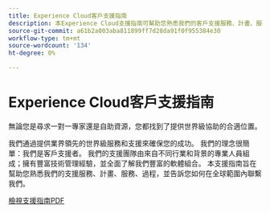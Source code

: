 ```yaml
---
title: Experience Cloud客戶支援指南
description: 本Experience Cloud支援指南可幫助您熟悉我們的客戶支援服務、計畫、服務、流程，並告訴您如何在全球範圍聯繫我們。
source-git-commit: a61b2a003aba811899ff7d28da91f0f955384e30
workflow-type: tm+mt
source-wordcount: '134'
ht-degree: 0%

---
```


# Experience Cloud客戶支援指南

無論您是尋求一對一專家還是自助資源，您都找到了提供世界級協助的合適位置。

我們通過提供業界領先的世界級服務和支援來確保您的成功。 我們的理念很簡單：我們是客戶支援者。 我們的支援團隊由來自不同行業和背景的專業人員組成；擁有豐富技術管理經驗，並全面了解我們豐富的軟體組合。 本支援指南旨在幫助您熟悉我們的支援服務、計畫、服務、過程，並告訴您如何在全球範圍內聯繫我們。

[檢視支援指南PDF](assets/Experience-Cloud-Customer-Support-Guide.pdf)
